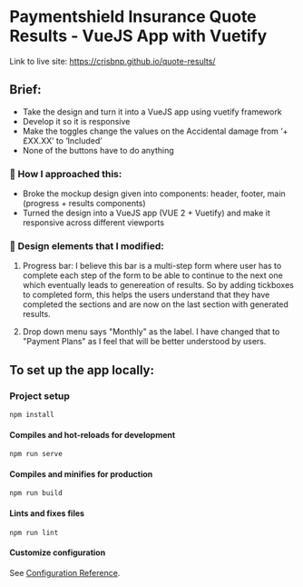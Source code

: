 # Paymentshield Insurance Quote Results - VueJS App with Vuetify

Link to live site: https://crisbnp.github.io/quote-results/

## Brief:

- Take the design and turn it into a VueJS app using vuetify framework
- Develop it so it is responsive
- Make the toggles change the values on the Accidental damage from ‘+£XX.XX’ to ‘Included’
- None of the buttons have to do anything

### 📌 How I approached this:

- Broke the mockup design given into components: header, footer, main (progress + results components)
- Turned the design into a VueJS app (VUE 2 + Vuetify) and make it responsive across different viewports

### 📌 Design elements that I modified:

1. Progress bar: I believe this bar is a multi-step form where user has to complete each step of the form to be able to continue to the next one which eventually leads to genereation of results. So by adding tickboxes to completed form, this helps the users understand that they have completed the sections and are now on the last section with generated results.

2. Drop down menu says "Monthly" as the label. I have changed that to "Payment Plans" as I feel that will be better understood by users.

## To set up the app locally:

### Project setup

```
npm install
```

#### Compiles and hot-reloads for development

```
npm run serve
```

#### Compiles and minifies for production

```
npm run build
```

#### Lints and fixes files

```
npm run lint
```

#### Customize configuration

See [Configuration Reference](https://cli.vuejs.org/config/).
